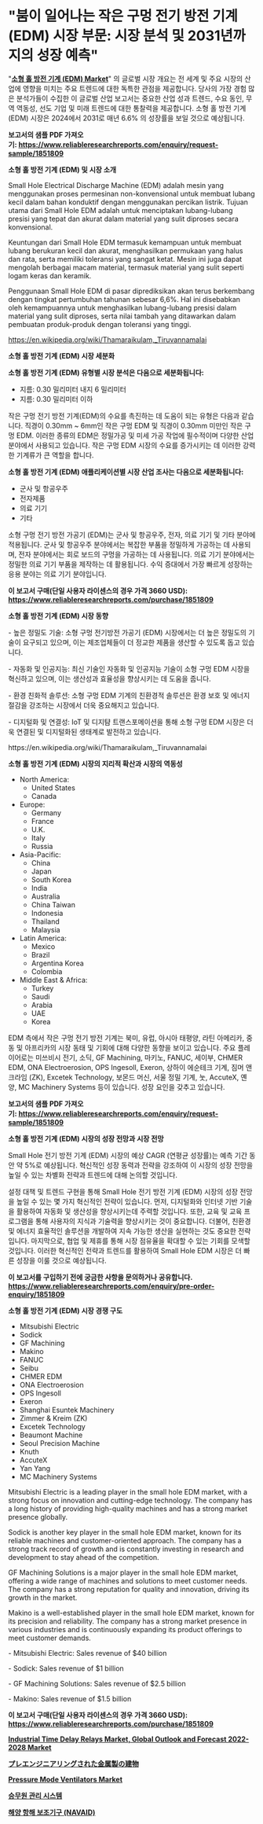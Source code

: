 <p><h1>"붐이 일어나는 작은 구멍 전기 방전 기계 (EDM) 시장 부문: 시장 분석 및 2031년까지의 성장 예측"</h1></p><p>"<strong><a href="https://www.reliableresearchreports.com/global-small-hole-electrical-discharge-machine-market-r1851809">소형 홀 방전 기계 (EDM) Market</a></strong>" 의 글로벌 시장 개요는 전 세계 및 주요 시장의 산업에 영향을 미치는 주요 트렌드에 대한 독특한 관점을 제공합니다. 당사의 가장 경험 많은 분석가들이 수집한 이 글로벌 산업 보고서는 중요한 산업 성과 트렌드, 수요 동인, 무역 역동성, 선도 기업 및 미래 트렌드에 대한 통찰력을 제공합니다. 소형 홀 방전 기계 (EDM) 시장은 2024에서 2031로 매년 6.6% 의 성장률을 보일 것으로 예상됩니다.</p>
<p><strong>보고서의 샘플 PDF 가져오기:&nbsp;<a href="https://www.reliableresearchreports.com/enquiry/request-sample/1851809">https://www.reliableresearchreports.com/enquiry/request-sample/1851809</a></strong></p>
<p><strong>소형 홀 방전 기계 (EDM) 및 시장 소개</strong></p>
<p><p>Small Hole Electrical Discharge Machine (EDM) adalah mesin yang menggunakan proses permesinan non-konvensional untuk membuat lubang kecil dalam bahan konduktif dengan menggunakan percikan listrik. Tujuan utama dari Small Hole EDM adalah untuk menciptakan lubang-lubang presisi yang tepat dan akurat dalam material yang sulit diproses secara konvensional.</p><p>Keuntungan dari Small Hole EDM termasuk kemampuan untuk membuat lubang berukuran kecil dan akurat, menghasilkan permukaan yang halus dan rata, serta memiliki toleransi yang sangat ketat. Mesin ini juga dapat mengolah berbagai macam material, termasuk material yang sulit seperti logam keras dan keramik.</p><p>Penggunaan Small Hole EDM di pasar diprediksikan akan terus berkembang dengan tingkat pertumbuhan tahunan sebesar 6,6%. Hal ini disebabkan oleh kemampuannya untuk menghasilkan lubang-lubang presisi dalam material yang sulit diproses, serta nilai tambah yang ditawarkan dalam pembuatan produk-produk dengan toleransi yang tinggi.</p></p>
<p><a href="https://en.wikipedia.org/wiki/Thamaraikulam,_Tiruvannamalai">https://en.wikipedia.org/wiki/Thamaraikulam,_Tiruvannamalai</a></p>
<p><strong>소형 홀 방전 기계 (EDM) 시장 세분화</strong></p>
<p><strong>소형 홀 방전 기계 (EDM) 유형별 시장 분석은 다음으로 세분화됩니다:</strong></p>
<p><ul><li>지름: 0.30 밀리미터 내지 6 밀리미터</li><li>지름: 0.30 밀리미터 이하</li></ul></p>
<p><p>작은 구멍 전기 방전 기계(EDM)의 수요를 촉진하는 데 도움이 되는 유형은 다음과 같습니다. 직경이 0.30mm ~ 6mm인 작은 구멍 EDM 및 직경이 0.30mm 미만인 작은 구멍 EDM. 이러한 종류의 EDM은 정밀가공 및 미세 가공 작업에 필수적이며 다양한 산업 분야에서 사용되고 있습니다. 작은 구멍 EDM 시장의 수요를 증가시키는 데 이러한 강력한 기계류가 큰 역할을 합니다.</p></p>
<p><strong>소형 홀 방전 기계 (EDM) 애플리케이션별 시장 산업 조사는 다음으로 세분화됩니다:</strong></p>
<p><ul><li>군사 및 항공우주</li><li>전자제품</li><li>의료 기기</li><li>기타</li></ul></p>
<p><p>소형 구멍 전기 방전 가공기 (EDM)는 군사 및 항공우주, 전자, 의료 기기 및 기타 분야에 적용됩니다. 군사 및 항공우주 분야에서는 복잡한 부품을 정밀하게 가공하는 데 사용되며, 전자 분야에서는 회로 보드의 구멍을 가공하는 데 사용됩니다. 의료 기기 분야에서는 정밀한 의료 기기 부품을 제작하는 데 활용됩니다. 수익 증대에서 가장 빠르게 성장하는 응용 분야는 의료 기기 분야입니다.</p></p>
<p><strong>이 보고서 구매(단일 사용자 라이센스의 경우 가격 3660 USD): <a href="https://www.reliableresearchreports.com/purchase/1851809">https://www.reliableresearchreports.com/purchase/1851809</a></strong></p>
<p><strong>소형 홀 방전 기계 (EDM) 시장 동향</strong></p>
<p><p>- 높은 정밀도 기술: 소형 구멍 전기방전 가공기 (EDM) 시장에서는 더 높은 정밀도의 기술이 요구되고 있으며, 이는 제조업체들이 더 정교한 제품을 생산할 수 있도록 돕고 있습니다.</p><p>- 자동화 및 인공지능: 최신 기술인 자동화 및 인공지능 기술이 소형 구멍 EDM 시장을 혁신하고 있으며, 이는 생산성과 효율성을 향상시키는 데 도움을 줍니다.</p><p>- 환경 친화적 솔루션: 소형 구멍 EDM 기계의 친환경적 솔루션은 환경 보호 및 에너지 절감을 강조하는 시장에서 더욱 중요해지고 있습니다.</p><p>- 디지털화 및 연결성: IoT 및 디지턈 트랜스포메이션을 통해 소형 구멍 EDM 시장은 더욱 연결된 및 디지털화된 생태계로 발전하고 있습니다.</p></p>
<p>https://en.wikipedia.org/wiki/Thamaraikulam,_Tiruvannamalai</p>
<p><strong>소형 홀 방전 기계 (EDM) 시장의 지리적 확산과 시장의 역동성</strong></p>
<p><ul>
    <li>
        North America:
        <ul>
            <li>United States</li>
            <li>Canada</li>
        </ul>
    </li>
    <li>
        Europe:
        <ul>
            <li>Germany</li>
            <li>France</li>
            <li>U.K.</li>
            <li>Italy</li>
            <li>Russia</li>
        </ul>
    </li>
    <li>
        Asia-Pacific:
        <ul>
            <li>China</li>
            <li>Japan</li>
            <li>South Korea</li>
            <li>India</li>
            <li>Australia</li>
            <li>China Taiwan</li>
            <li>Indonesia</li>
            <li>Thailand</li>
            <li>Malaysia</li>
        </ul>
    </li>
    <li>
        Latin America:
        <ul>
            <li>Mexico</li>
            <li>Brazil</li>
            <li>Argentina Korea</li>
            <li>Colombia</li>
        </ul>
    </li>
    <li>
        Middle East & Africa:
        <ul>
            <li>Turkey</li>
            <li>Saudi</li>
            <li>Arabia</li>
            <li>UAE</li>
            <li>Korea</li>
        </ul>
    </li>
    </ul></p>
<p><p>EDM 측에서 작은 구멍 전기 방전 기계는 북미, 유럽, 아시아 태평양, 라틴 아메리카, 중동 및 아프리카의 시장 동태 및 기회에 대해 다양한 동향을 보이고 있습니다. 주요 플레이어로는 미쓰비시 전기, 소딕, GF Machining, 마키노, FANUC, 세이부, CHMER EDM, ONA Electroerosion, OPS Ingesoll, Exeron, 상하이 에순테크 기계, 짐머 앤 크라임 (ZK), Excetek Technology, 보몬드 머신, 서울 정밀 기계, 눗, AccuteX, 옌 양, MC Machinery Systems 등이 있습니다. 성장 요인을 갖추고 있습니다.</p></p>
<p><strong>보고서의 샘플 PDF 가져오기:&nbsp;<a href="https://www.reliableresearchreports.com/enquiry/request-sample/1851809">https://www.reliableresearchreports.com/enquiry/request-sample/1851809</a></strong></p>
<p><strong>소형 홀 방전 기계 (EDM) 시장의 성장 전망과 시장 전망</strong></p>
<p><p>Small Hole 전기 방전 기계 (EDM) 시장의 예상 CAGR (연평균 성장률)는 예측 기간 동안 약 5%로 예상됩니다. 혁신적인 성장 동력과 전략을 강조하여 이 시장의 성장 전망을 높일 수 있는 차별화 전략과 트렌드에 대해 논의할 것입니다. </p><p>설정 대책 및 트렌드 구현을 통해 Small Hole 전기 방전 기계 (EDM) 시장의 성장 전망을 높일 수 있는 몇 가지 혁신적인 전략이 있습니다. 먼저, 디지털화와 인터넷 기반 기술을 활용하여 자동화 및 생산성을 향상시키는데 주력할 것입니다. 또한, 교육 및 교육 프로그램을 통해 사용자의 지식과 기술력을 향상시키는 것이 중요합니다. 더불어, 친환경 및 에너지 효율적인 솔루션을 개발하여 지속 가능한 생산을 실현하는 것도 중요한 전략입니다. 마지막으로, 협업 및 제휴를 통해 시장 점유율을 확대할 수 있는 기회를 모색할 것입니다. 이러한 혁신적인 전략과 트렌드를 활용하여 Small Hole EDM 시장은 더 빠른 성장을 이룰 것으로 예상됩니다.</p></p>
<p><strong>이 보고서를 구입하기 전에 궁금한 사항을 문의하거나 공유합니다. <a href="https://www.reliableresearchreports.com/enquiry/pre-order-enquiry/1851809">https://www.reliableresearchreports.com/enquiry/pre-order-enquiry/1851809</a></strong></p>
<p><strong>소형 홀 방전 기계 (EDM) 시장 경쟁 구도</strong></p>
<p><ul><li>Mitsubishi Electric</li><li>Sodick</li><li>GF Machining</li><li>Makino</li><li>FANUC</li><li>Seibu</li><li>CHMER EDM</li><li>ONA Electroerosion</li><li>OPS Ingesoll</li><li>Exeron</li><li>Shanghai Esuntek Machinery</li><li>Zimmer & Kreim (ZK)</li><li>Excetek Technology</li><li>Beaumont Machine</li><li>Seoul Precision Machine</li><li>Knuth</li><li>AccuteX</li><li>Yan Yang</li><li>MC Machinery Systems</li></ul></p>
<p><p>Mitsubishi Electric is a leading player in the small hole EDM market, with a strong focus on innovation and cutting-edge technology. The company has a long history of providing high-quality machines and has a strong market presence globally.</p><p>Sodick is another key player in the small hole EDM market, known for its reliable machines and customer-oriented approach. The company has a strong track record of growth and is constantly investing in research and development to stay ahead of the competition.</p><p>GF Machining Solutions is a major player in the small hole EDM market, offering a wide range of machines and solutions to meet customer needs. The company has a strong reputation for quality and innovation, driving its growth in the market.</p><p>Makino is a well-established player in the small hole EDM market, known for its precision and reliability. The company has a strong market presence in various industries and is continuously expanding its product offerings to meet customer demands.</p><p>- Mitsubishi Electric: Sales revenue of $40 billion</p><p>- Sodick: Sales revenue of $1 billion</p><p>- GF Machining Solutions: Sales revenue of $2.5 billion</p><p>- Makino: Sales revenue of $1.5 billion</p></p>
<p><strong>이 보고서 구매(단일 사용자 라이센스의 경우 가격 3660 USD): <a href="https://www.reliableresearchreports.com/purchase/1851809">https://www.reliableresearchreports.com/purchase/1851809</a></strong></p>
<p><strong><p><a href="https://issuu.com/reportprime-2/docs/industrial-time-delay-relays-market_3122abba0be9ca">Industrial Time Delay Relays Market, Global Outlook and Forecast 2022-2028 Market</a></p><p><a href="https://medium.com/@mares423/%E4%BA%8B%E5%89%8D%E3%82%A8%E3%83%B3%E3%82%B8%E3%83%8B%E3%82%A2%E3%83%AA%E3%83%B3%E3%82%B0%E3%81%95%E3%82%8C%E3%81%9F%E9%87%91%E5%B1%9E%E5%BB%BA%E7%AF%89%E7%89%A9%E7%94%A3%E6%A5%AD%E5%88%86%E6%9E%90%E3%83%AC%E3%83%9D%E3%83%BC%E3%83%88-%E5%BF%9C%E7%94%A8-%E5%9C%B0%E5%9F%9F-%E7%AB%B6%E4%BA%89%E6%88%A6%E7%95%A5-2024%E5%B9%B4-2031%E5%B9%B4-%E3%81%AB%E3%82%88%E3%82%8B%E5%B8%82%E5%A0%B4%E8%A6%8F%E6%A8%A1-%E3%82%B7%E3%82%A7%E3%82%A2-%E3%83%88%E3%83%AC%E3%83%B3%E3%83%89-6aa7bbb6f5a0">プレエンジニアリングされた金属製の建物</a></p><p><a href="https://medium.com/@luke.russell779/pressure-mode-ventilators-market-share-and-new-trends-analysis-by-its-type-application-end-use-edc57743ca72">Pressure Mode Ventilators Market</a></p><p><a href="https://medium.com/@uisoxxuy65/%ED%81%AC%EB%A3%A8-%EB%A7%A4%EB%8B%88%EC%A7%80%EB%A8%BC%ED%8A%B8-%EC%8B%9C%EC%8A%A4%ED%85%9C-%EC%8B%9C%EC%9E%A5-%EA%B8%80%EB%A1%9C%EB%B2%8C-%EC%8B%9C%EC%9E%A5-%EC%A0%90%EC%9C%A0%EC%9C%A8-%EB%B0%8F-%EC%88%9C%EC%9C%84-%EC%A0%84%EB%B0%98%EC%A0%81%EC%9D%B8-%ED%8C%90%EB%A7%A4-%EB%B0%8F-%EC%88%98%EC%9A%94-%EC%98%88%EC%B8%A1-2024-2031-df61d8604348">승무원 관리 시스템</a></p><p><a href="https://github.com/LuckeyCorbin/Market-Research-Report-List-2/blob/main/5250782107919.md">해양 항해 보조기구 (NAVAID)</a></p></strong></p>
<p></p>
